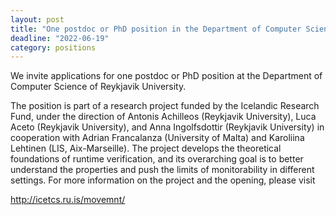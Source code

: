 ```yaml
---
layout: post
title: "One postdoc or PhD position in the Department of Computer Science, Reykjavik University"
deadline: "2022-06-19"
category: positions
---
```

We invite applications for one postdoc or PhD position at the Department of
Computer Science of Reykjavik University.

The position is part of a research project funded by the Icelandic Research
Fund, under the direction of Antonis Achilleos (Reykjavik University), Luca
Aceto (Reykjavik University), and Anna Ingolfsdottir (Reykjavik University) in
cooperation with Adrian Francalanza (University of Malta) and Karoliina Lehtinen
(LIS, Aix-Marseille). The project develops the theoretical foundations of
runtime verification, and its overarching goal is to better understand the
properties and push the limits of monitorability in different settings. For more
information on the project and the opening, please visit

<http://icetcs.ru.is/movemnt/>
